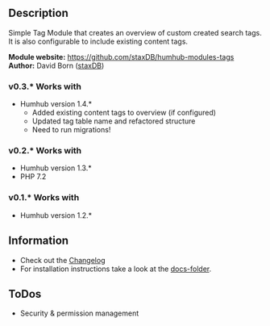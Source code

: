 ## Description
Simple Tag Module that creates an overview of custom created search tags. 
It is also configurable to include existing content tags.

__Module website:__ <https://github.com/staxDB/humhub-modules-tags>    
__Author:__ David Born ([staxDB](https://github.com/staxDB))

### v0.3.* Works with
- Humhub version 1.4.*
    - Added existing content tags to overview (if configured)
    - Updated tag table name and refactored structure
    - Need to run migrations!

### v0.2.* Works with
- Humhub version 1.3.*
- PHP 7.2

### v0.1.* Works with
- Humhub version 1.2.*


## Information
- Check out the [Changelog](https://github.com/staxDB/humhub-modules-tags/blob/master/docs/CHANGELOG.md)
- For installation instructions take a look at the [docs-folder](https://github.com/staxDB/humhub-modules-tags/blob/master/docs/INSTALL.md).

## ToDos
- Security & permission management
